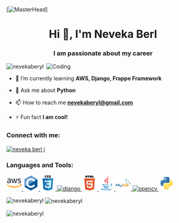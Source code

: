 [![MasterHead](https://www.arkasoftwares.com/blog/wp-content/uploads/2018/11/header_banner.jpg)]
<h1 align="center">Hi 👋, I'm Neveka Berl</h1>
<h3 align="center">I am passionate about my career</h3>
<img align="right" alt="Coding"  width="400" src="https://cdn.dribbble.com/users/17707/screenshots/2413754/rrr.gif"

<p align="left"> <img src="https://komarev.com/ghpvc/?username=nevekaberyl&label=Profile%20views&color=0e75b6&style=flat" alt="nevekaberyl" /> </p>

- 🌱 I’m currently learning **AWS, Django, Frappe Framework**

- 💬 Ask me about **Python**

- 📫 How to reach me **nevekaberyl@gmail.com**

- ⚡ Fun fact **I am cool!**

<h3 align="left">Connect with me:</h3>
<p align="left">
<a href="https://linkedin.com/in/neveka berl j" target="blank"><img align="center" src="https://raw.githubusercontent.com/rahuldkjain/github-profile-readme-generator/master/src/images/icons/Social/linked-in-alt.svg" alt="neveka berl j" height="30" width="40" /></a>
</p>

<h3 align="left">Languages and Tools:</h3>
<p align="left"> <a href="https://aws.amazon.com" target="_blank" rel="noreferrer"> <img src="https://raw.githubusercontent.com/devicons/devicon/master/icons/amazonwebservices/amazonwebservices-original-wordmark.svg" alt="aws" width="40" height="40"/> </a> <a href="https://www.cprogramming.com/" target="_blank" rel="noreferrer"> <img src="https://raw.githubusercontent.com/devicons/devicon/master/icons/c/c-original.svg" alt="c" width="40" height="40"/> </a> <a href="https://www.w3schools.com/css/" target="_blank" rel="noreferrer"> <img src="https://raw.githubusercontent.com/devicons/devicon/master/icons/css3/css3-original-wordmark.svg" alt="css3" width="40" height="40"/> </a> <a href="https://www.djangoproject.com/" target="_blank" rel="noreferrer"> <img src="https://cdn.worldvectorlogo.com/logos/django.svg" alt="django" width="40" height="40"/> </a> <a href="https://www.w3.org/html/" target="_blank" rel="noreferrer"> <img src="https://raw.githubusercontent.com/devicons/devicon/master/icons/html5/html5-original-wordmark.svg" alt="html5" width="40" height="40"/> </a> <a href="https://www.java.com" target="_blank" rel="noreferrer"> <img src="https://raw.githubusercontent.com/devicons/devicon/master/icons/java/java-original.svg" alt="java" width="40" height="40"/> </a> <a href="https://www.mysql.com/" target="_blank" rel="noreferrer"> <img src="https://raw.githubusercontent.com/devicons/devicon/master/icons/mysql/mysql-original-wordmark.svg" alt="mysql" width="40" height="40"/> </a> <a href="https://opencv.org/" target="_blank" rel="noreferrer"> <img src="https://www.vectorlogo.zone/logos/opencv/opencv-icon.svg" alt="opencv" width="40" height="40"/> </a> <a href="https://www.python.org" target="_blank" rel="noreferrer"> <img src="https://raw.githubusercontent.com/devicons/devicon/master/icons/python/python-original.svg" alt="python" width="40" height="40"/> </a> </p>

<p><img align="left" src="https://github-readme-stats.vercel.app/api/top-langs?username=nevekaberyl&show_icons=true&locale=en&layout=compact" alt="nevekaberyl" /></p>

<p>&nbsp;<img align="center" src="https://github-readme-stats.vercel.app/api?username=nevekaberyl&show_icons=true&locale=en" alt="nevekaberyl" /></p>

<p><img align="center" src="https://github-readme-streak-stats.herokuapp.com/?user=nevekaberyl&" alt="nevekaberyl" /></p>

